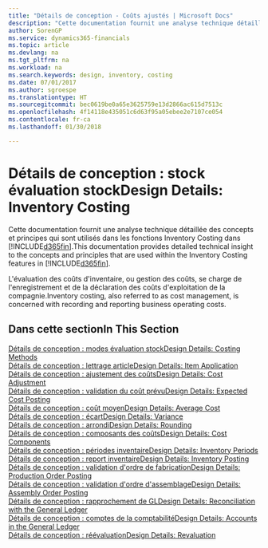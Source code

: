 ```yaml
---
title: "Détails de conception - Coûts ajustés | Microsoft Docs"
description: "Cette documentation fournit une analyse technique détaillée des concepts et principes qui sont utilisés avec les fonctionnalités de coûts ajustés dans Finance and Operations, Business edition."
author: SorenGP
ms.service: dynamics365-financials
ms.topic: article
ms.devlang: na
ms.tgt_pltfrm: na
ms.workload: na
ms.search.keywords: design, inventory, costing
ms.date: 07/01/2017
ms.author: sgroespe
ms.translationtype: HT
ms.sourcegitcommit: bec0619be0a65e3625759e13d2866ac615d7513c
ms.openlocfilehash: 4f14118e435051c6d63f95a05ebee2e7107ce054
ms.contentlocale: fr-ca
ms.lasthandoff: 01/30/2018

---
```

# <a name="design-details-inventory-costing"></a><span data-ttu-id="534fb-103">Détails de conception : stock évaluation stock</span><span class="sxs-lookup"><span data-stu-id="534fb-103">Design Details: Inventory Costing</span></span>
<span data-ttu-id="534fb-104">Cette documentation fournit une analyse technique détaillée des concepts et principes qui sont utilisés dans les fonctions Inventory Costing dans [!INCLUDE[d365fin](includes/d365fin_md.md)].</span><span class="sxs-lookup"><span data-stu-id="534fb-104">This documentation provides detailed technical insight to the concepts and principles that are used within the Inventory Costing features in [!INCLUDE[d365fin](includes/d365fin_md.md)].</span></span>  

<span data-ttu-id="534fb-105">L'évaluation des coûts d'inventaire, ou gestion des coûts, se charge de l'enregistrement et de la déclaration des coûts d'exploitation de la compagnie.</span><span class="sxs-lookup"><span data-stu-id="534fb-105">Inventory costing, also referred to as cost management, is concerned with recording and reporting business operating costs.</span></span>  

## <a name="in-this-section"></a><span data-ttu-id="534fb-106">Dans cette section</span><span class="sxs-lookup"><span data-stu-id="534fb-106">In This Section</span></span>  
[<span data-ttu-id="534fb-107">Détails de conception : modes évaluation stock</span><span class="sxs-lookup"><span data-stu-id="534fb-107">Design Details: Costing Methods</span></span>](design-details-costing-methods.md)  
[<span data-ttu-id="534fb-108">Détails de conception : lettrage article</span><span class="sxs-lookup"><span data-stu-id="534fb-108">Design Details: Item Application</span></span>](design-details-item-application.md)  
[<span data-ttu-id="534fb-109">Détails de conception : ajustement des coûts</span><span class="sxs-lookup"><span data-stu-id="534fb-109">Design Details: Cost Adjustment</span></span>](design-details-cost-adjustment.md)  
[<span data-ttu-id="534fb-110">Détails de conception : validation du coût prévu</span><span class="sxs-lookup"><span data-stu-id="534fb-110">Design Details: Expected Cost Posting</span></span>](design-details-expected-cost-posting.md)  
[<span data-ttu-id="534fb-111">Détails de conception : coût moyen</span><span class="sxs-lookup"><span data-stu-id="534fb-111">Design Details: Average Cost</span></span>](design-details-average-cost.md)  
[<span data-ttu-id="534fb-112">Détails de conception : écart</span><span class="sxs-lookup"><span data-stu-id="534fb-112">Design Details: Variance</span></span>](design-details-variance.md)  
[<span data-ttu-id="534fb-113">Détails de conception : arrondi</span><span class="sxs-lookup"><span data-stu-id="534fb-113">Design Details: Rounding</span></span>](design-details-rounding.md)  
[<span data-ttu-id="534fb-114">Détails de conception : composants des coûts</span><span class="sxs-lookup"><span data-stu-id="534fb-114">Design Details: Cost Components</span></span>](design-details-cost-components.md)  
[<span data-ttu-id="534fb-115">Détails de conception : périodes inventaire</span><span class="sxs-lookup"><span data-stu-id="534fb-115">Design Details: Inventory Periods</span></span>](design-details-inventory-periods.md)  
[<span data-ttu-id="534fb-116">Détails de conception : report inventaire</span><span class="sxs-lookup"><span data-stu-id="534fb-116">Design Details: Inventory Posting</span></span>](design-details-inventory-posting.md)  
[<span data-ttu-id="534fb-117">Détails de conception : validation d'ordre de fabrication</span><span class="sxs-lookup"><span data-stu-id="534fb-117">Design Details: Production Order Posting</span></span>](design-details-production-order-posting.md)  
[<span data-ttu-id="534fb-118">Détails de conception : validation d'ordre d'assemblage</span><span class="sxs-lookup"><span data-stu-id="534fb-118">Design Details: Assembly Order Posting</span></span>](design-details-assembly-order-posting.md)  
[<span data-ttu-id="534fb-119">Détails de conception : rapprochement de GL</span><span class="sxs-lookup"><span data-stu-id="534fb-119">Design Details: Reconciliation with the General Ledger</span></span>](design-details-reconciliation-with-the-general-ledger.md)  
[<span data-ttu-id="534fb-120">Détails de conception : comptes de la comptabilité</span><span class="sxs-lookup"><span data-stu-id="534fb-120">Design Details: Accounts in the General Ledger</span></span>](design-details-accounts-in-the-general-ledger.md)  
[<span data-ttu-id="534fb-121">Détails de conception : réévaluation</span><span class="sxs-lookup"><span data-stu-id="534fb-121">Design Details: Revaluation</span></span>](design-details-revaluation.md)

